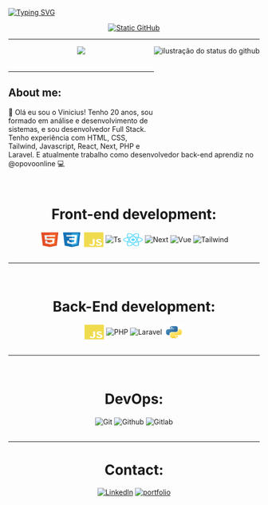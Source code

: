 [![Typing SVG](https://readme-typing-svg.herokuapp.com/?color=f8efd4&size=35&center=true&vCenter=true&width=1000&lines=HELLO,+My+name+is+Vinicius+Viana;+:%29)](https://git.io/typing-svg)
<div align="center">
 <a href='https://github.com/ViniciusVianaS'><img src="https://img.shields.io/static/v1?label=Overview&message=Vinicius&color=f8efd4&style=for-the-badge&logo=GitHub" alt="Static GitHub"></a>
</div>
<hr />

<div align="center">
<img height="195px" src="https://github-readme-stats.vercel.app/api/top-langs/?username=ViniciusVianaS&layout=compact&title_color=783c00&text_color=af552e&bg_color=f8efd4&border_color=fff0" />
 
 <img height="195px" align="right" src="https://github-readme-stats.vercel.app/api?username=ViniciusVianaS&show_icons=true&title_color=783c00&text_color=af552e&icon_color=783c00&bg_color=f8efd4&cache_seconds=2300&include_all_commits=true&count_private=true" alt="ilustração do status do github">
</div>

<br />
<hr />

## About me:
👋 Olá eu sou o Vinicius! Tenho 20 anos,
sou formado em análise e desenvolvimento de sistemas,
e sou desenvolvedor Full Stack.
Tenho experiência com HTML, CSS, Tailwind, Javascript, React, Next, PHP e Laravel. E atualmente trabalho como desenvolvedor back-end aprendiz no @opovoonline 💻

<div align="center" style="display: inline_block"><br>
  
  # Front-end development:
  
  <img align="center" alt="HTML" height="30" width="40" src="https://raw.githubusercontent.com/devicons/devicon/master/icons/html5/html5-original.svg">
  <img align="center" alt="CSS" height="30" width="40" src="https://raw.githubusercontent.com/devicons/devicon/master/icons/css3/css3-original.svg">
  <img align="center" alt="Js" height="30" width="40" src="https://raw.githubusercontent.com/devicons/devicon/master/icons/javascript/javascript-plain.svg">
  <img align="center" alt="Ts" height="30" width="40" src="https://cdn.jsdelivr.net/gh/devicons/devicon/icons/typescript/typescript-original.svg" />
  <img align="center" alt="React" height="30" width="40" src="https://raw.githubusercontent.com/devicons/devicon/master/icons/react/react-original.svg">
  <img align="center" alt="Next" height="30" width="40" src="https://cdn.jsdelivr.net/gh/devicons/devicon/icons/nextjs/nextjs-original.svg" />
  <img align="center" alt="Vue" height="30" width="40" src="https://cdn.jsdelivr.net/gh/devicons/devicon@latest/icons/vuejs/vuejs-original.svg" />
  <img align="center" alt="Tailwind" height="30" width="40" src="https://cdn.jsdelivr.net/gh/devicons/devicon@latest/icons/tailwindcss/tailwindcss-original.svg" />

</div>
<br />
<hr />
<div align="center" style="display: inline_block"><br>
  
  # Back-End development:
  
  <img align="center" alt="Js" height="30" width="40" src="https://raw.githubusercontent.com/devicons/devicon/master/icons/javascript/javascript-plain.svg">
  <img align="center" alt="PHP" height="40" width="40" src="https://cdn.jsdelivr.net/gh/devicons/devicon/icons/php/php-original.svg" />
  <img align="center" alt="Laravel" height="30" width="30" src="https://cdn.jsdelivr.net/gh/devicons/devicon@latest/icons/laravel/laravel-original.svg" />
  <img align="center" alt="Python" height="30" width="40" src="https://raw.githubusercontent.com/devicons/devicon/master/icons/python/python-original.svg">
</div>
<br />
<hr />
<div align='center' style='display: inline_block'><br>

 # DevOps:
<img align="center" alt="Git" height="30" width="40" src="https://cdn.jsdelivr.net/gh/devicons/devicon@latest/icons/git/git-original.svg" />
<img align="center" alt="Github" height="30" width="30" src="https://github.com/ViniciusVianaS/ViniciusVianaS/assets/115045547/84345c4e-ec7b-4bb2-83fb-4762a6a4e1b1" />
<img align="center" alt="Gitlab" height="30" width="40" src="https://cdn.jsdelivr.net/gh/devicons/devicon@latest/icons/gitlab/gitlab-original.svg" />

</div>
<br />
<hr />
<div align="center">  
  
  # Contact:
  [![LinkedIn](https://img.shields.io/badge/linkedin-%230077B5.svg?style=for-the-badge&logo=linkedin&logoColor=white)](https://www.linkedin.com/in/vinicius-viana-672006240)
  [![portfolio](https://img.shields.io/badge/my_portfolio-000?style=for-the-badge&logo=ko-fi&logoColor=white)](https://meu-site-psi.vercel.app/)
</div>
